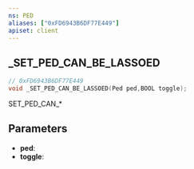 ```yaml
---
ns: PED
aliases: ["0xFD6943B6DF77E449"]
apiset: client
---
```

## _SET_PED_CAN_BE_LASSOED

```c
// 0xFD6943B6DF77E449
void _SET_PED_CAN_BE_LASSOED(Ped ped,BOOL toggle);
```

SET_PED_CAN_*

## Parameters
* **ped**:
* **toggle**: